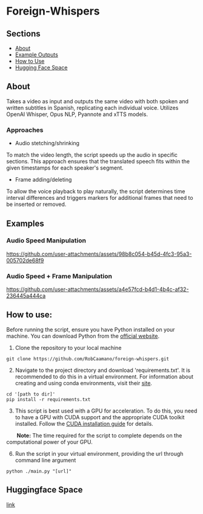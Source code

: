 # Foreign-Whispers

## Sections

- [About](#about)
- [Example Outputs](#example)
- [How to Use](#usage)
- [Hugging Face Space](#space)

## About <a id="about"></a>

Takes a video as input and outputs the same video with both spoken and written subtitles in Spanish, replicating each individual voice. Utilizes OpenAI Whisper, Opus NLP, Pyannote and xTTS models.

### Approaches

- Audio stetching/shrinking

To match the video length, the script speeds up the audio in specific sections. This approach ensures that the translated speech fits within the given timestamps for each speaker's segment.

- Frame adding/deleting

To allow the voice playback to play naturally, the script determines time interval differences and triggers markers for additional frames that need to be inserted or removed.

## Examples <a id="example"></a>

### Audio Speed Manipulation

https://github.com/user-attachments/assets/98b8c054-b45d-4fc3-95a3-005702de68f9

### Audio Speed + Frame Manipulation

https://github.com/user-attachments/assets/a4e57fcd-b4d1-4b4c-af32-236445a444ca

## How to use: <a id="usage"></a>

Before running the script, ensure you have Python installed on your machine. You can download Python from the [official website](https://www.python.org/downloads/). 

1. Clone the repository to your local machine

```
git clone https://github.com/RobCaamano/foreign-whispers.git
```

2. Navigate to the project directory and download 'requirements.txt'. It is recommended to do this in a virtual environment. For information about creating and using conda environments, visit their [site](https://conda.io/projects/conda/en/latest/user-guide/tasks/manage-environments.html).

```
cd '[path to dir]'
pip install -r requirements.txt
```

3. This script is best used with a GPU for acceleration. To do this, you need to have a GPU with CUDA support and the appropriate CUDA toolkit installed. Follow the [CUDA installation guide](https://docs.nvidia.com/cuda/cuda-installation-guide-microsoft-windows/index.html) for details.

&nbsp;&nbsp;&nbsp;&nbsp;&nbsp;&nbsp;&nbsp;**Note:** The time required for the script to complete depends on the computational power of your GPU.

6. Run the script in your virtual environment, providing the url through command line argument

```
python ./main.py "[url]"
```

## Huggingface Space <a id="space"></a>

[link](https://huggingface.co/spaces/Samin-Rob/FOREIGN-WHISPERS)

